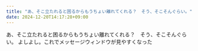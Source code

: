 ```yaml
---
title: "あ、そこ立たれると困るからもうちょい離れてくれる？　そう、そこそんぐらい。"
date: 2024-12-20T14:17:28+09:00
---
```

あ、そこ立たれると困るからもうちょい離れてくれる？　そう、そこそんぐらい。
よしよし。これでメッセージウィンドウが見やすくなった

